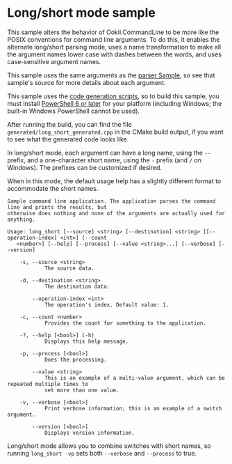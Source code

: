 ﻿# Long/short mode sample

This sample alters the behavior of Ookii.CommandLine to be more like the POSIX conventions for
command line arguments. To do this, it enables the alternate long/short parsing mode, uses a name
transformation to make all the argument names lower case with dashes between the words, and uses
case-sensitive argument names.

This sample uses the same arguments as the [parser Sample](../parser), so see that sample's source
for more details about each argument.

This sample uses the [code generation scripts](../../docs/Scripts.md), so to build this sample, you
must install [PowerShell 6 or later](https://github.com/PowerShell/PowerShell) for your platform
(including Windows; the built-in Windows PowerShell cannot be used).

After running the build, you can find the file `generated/long_short_generated.cpp` in the CMake
build output, if you want to see what the generated code looks like.

In long/short mode, each argument can have a long name, using the `--` prefix, and a one-character
short name, using the `-` prefix (and `/` on Windows). The prefixes can be customized if desired.

When in this mode, the default usage help has a slightly different format to accommodate the short
names.

```text
Sample command line application. The application parses the command line and prints the results, but
otherwise does nothing and none of the arguments are actually used for anything.

Usage: long_short [--source] <string> [--destination] <string> [[--operation-index] <int>] [--count
   <number>] [--help] [--process] [--value <string>...] [--verbose] [--version]

    -s, --source <string>
            The source data.

    -d, --destination <string>
            The destination data.

        --operation-index <int>
            The operation's index. Default value: 1.

    -c, --count <number>
            Provides the count for something to the application.

    -?, --help [<bool>] (-h)
            Displays this help message.

    -p, --process [<bool>]
            Does the processing.

        --value <string>
            This is an example of a multi-value argument, which can be repeated multiple times to
            set more than one value.

    -v, --verbose [<bool>]
            Print verbose information; this is an example of a switch argument.

        --version [<bool>]
            Displays version information.
```

Long/short mode allows you to combine switches with short names, so running `long_short -vp` sets
both `--verbose` and `--process` to true.
